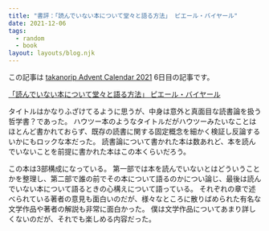 ```yaml
---
title: "書評：「読んでいない本について堂々と語る方法」 ピエール・バイヤール"
date: 2021-12-06
tags:
  - random
  - book
layout: layouts/blog.njk
---
```


この記事は [takanorip Advent Calendar 2021](https://adventar.org/calendars/7125) 6日目の記事です。

[「読んでいない本について堂々と語る方法」 ピエール・バイヤール](https://www.chikumashobo.co.jp/product/9784480097576/)

タイトルはかなりふざけてるように思うが、中身は意外と真面目な読書論を扱う哲学書？であった。
ハウツー本のようなタイトルだがハウツーみたいなことはほとんど書かれておらず、既存の読書に関する固定概念を細かく検証し反論するいかにもロックな本だった。
読書論について書かれた本は数あれど、本を読んでいないことを前提に書かれた本はこの本くらいだろう。

この本は3部構成になっている。
第一部では本を読んでいないとはどういうことかを整理し、第二部で誰の前でその本について語るのかについ論じ、最後は読んでいない本について語るときの心構えについて語っている。
それぞれの章で述べられている著者の意見も面白いのだが、様々なところに散りばめられた有名な文学作品や著者の解説も非常に面白かった。
僕は文学作品についてあまり詳しくないのだが、それでも楽しめる内容だった。
